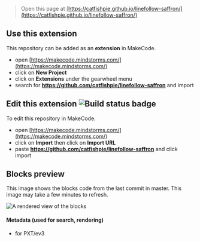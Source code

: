 > Open this page at [https://catfishpie.github.io/linefollow-saffron/](https://catfishpie.github.io/linefollow-saffron/)

## Use this extension

This repository can be added as an **extension** in MakeCode.

* open [https://makecode.mindstorms.com/](https://makecode.mindstorms.com/)
* click on **New Project**
* click on **Extensions** under the gearwheel menu
* search for **https://github.com/catfishpie/linefollow-saffron** and import

## Edit this extension ![Build status badge](https://github.com/catfishpie/linefollow-saffron/workflows/MakeCode/badge.svg)

To edit this repository in MakeCode.

* open [https://makecode.mindstorms.com/](https://makecode.mindstorms.com/)
* click on **Import** then click on **Import URL**
* paste **https://github.com/catfishpie/linefollow-saffron** and click import

## Blocks preview

This image shows the blocks code from the last commit in master.
This image may take a few minutes to refresh.

![A rendered view of the blocks](https://github.com/catfishpie/linefollow-saffron/raw/master/.github/makecode/blocks.png)

#### Metadata (used for search, rendering)

* for PXT/ev3
<script src="https://makecode.com/gh-pages-embed.js"></script><script>makeCodeRender("{{ site.makecode.home_url }}", "{{ site.github.owner_name }}/{{ site.github.repository_name }}");</script>
